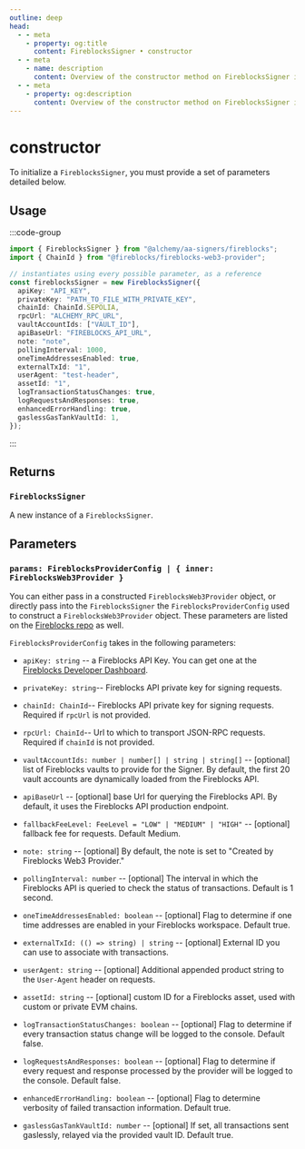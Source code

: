 ```yaml
---
outline: deep
head:
  - - meta
    - property: og:title
      content: FireblocksSigner • constructor
  - - meta
    - name: description
      content: Overview of the constructor method on FireblocksSigner in aa-signers
  - - meta
    - property: og:description
      content: Overview of the constructor method on FireblocksSigner in aa-signers
---
```


# constructor

To initialize a `FireblocksSigner`, you must provide a set of parameters detailed below.

## Usage

:::code-group

```ts [example.ts]
import { FireblocksSigner } from "@alchemy/aa-signers/fireblocks";
import { ChainId } from "@fireblocks/fireblocks-web3-provider";

// instantiates using every possible parameter, as a reference
const fireblocksSigner = new FireblocksSigner({
  apiKey: "API_KEY",
  privateKey: "PATH_TO_FILE_WITH_PRIVATE_KEY",
  chainId: ChainId.SEPOLIA,
  rpcUrl: "ALCHEMY_RPC_URL",
  vaultAccountIds: ["VAULT_ID"],
  apiBaseUrl: "FIREBLOCKS_API_URL",
  note: "note",
  pollingInterval: 1000,
  oneTimeAddressesEnabled: true,
  externalTxId: "1",
  userAgent: "test-header",
  assetId: "1",
  logTransactionStatusChanges: true,
  logRequestsAndResponses: true,
  enhancedErrorHandling: true,
  gaslessGasTankVaultId: 1,
});
```

:::

## Returns

### `FireblocksSigner`

A new instance of a `FireblocksSigner`.

## Parameters

### `params: FireblocksProviderConfig | { inner: FireblocksWeb3Provider }`

You can either pass in a constructed `FireblocksWeb3Provider` object, or directly pass into the `FireblocksSigner` the `FireblocksProviderConfig` used to construct a `FireblocksWeb3Provider` object. These parameters are listed on the [Fireblocks repo](https://github.com/fireblocks/fireblocks-web3-provider/blob/main/src/types.ts#L48) as well.

`FireblocksProviderConfig` takes in the following parameters:

- `apiKey: string` -- a Fireblocks API Key. You can get one at the [Fireblocks Developer Dashboard](https://developers.fireblocks.com/docs/quickstart#api-user-creation).

- `privateKey: string`-- Fireblocks API private key for signing requests.

- `chainId: ChainId`-- Fireblocks API private key for signing requests. Required if `rpcUrl` is not provided.

- `rpcUrl: ChainId`-- Url to which to transport JSON-RPC requests. Required if `chainId` is not provided.

- `vaultAccountIds: number | number[] | string | string[]` -- [optional] list of Fireblocks vaults to provide for the Signer. By default, the first 20 vault accounts are dynamically loaded from the Fireblocks API.

- `apiBaseUrl` -- [optional] base Url for querying the Fireblocks API. By default, it uses the Fireblocks API production endpoint.

- `fallbackFeeLevel: FeeLevel = "LOW" | "MEDIUM" | "HIGH"` -- [optional] fallback fee for requests. Default Medium.

- `note: string` -- [optional] By default, the note is set to "Created by Fireblocks Web3 Provider."

- `pollingInterval: number` -- [optional] The interval in which the Fireblocks API is queried to check the status of transactions. Default is 1 second.

- `oneTimeAddressesEnabled: boolean` -- [optional] Flag to determine if one time addresses are enabled in your Fireblocks workspace. Default true.

- `externalTxId: (() => string) | string` -- [optional] External ID you can use to associate with transactions.

- `userAgent: string` -- [optional] Additional appended product string to the `User-Agent` header on requests.

- `assetId: string` -- [optional] custom ID for a Fireblocks asset, used with custom or private EVM chains.

- `logTransactionStatusChanges: boolean` -- [optional] Flag to determine if every transaction status change will be logged to the console. Default false.

- `logRequestsAndResponses: boolean` -- [optional] Flag to determine if every request and response processed by the provider will be logged to the console. Default false.

- `enhancedErrorHandling: boolean` -- [optional] Flag to determine verbosity of failed transaction information. Default true.

- `gaslessGasTankVaultId: number` -- [optional] If set, all transactions sent gaslessly, relayed via the provided vault ID. Default true.
